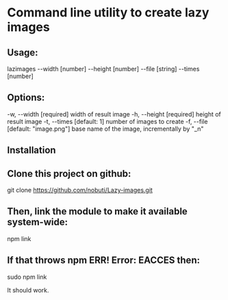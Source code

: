 Command line utility to create lazy images
==========================================

## Usage: 
  lazimages --width [number] --height [number] --file [string] --times [number]

## Options:
  -w, --width   [required] width of result image
  -h, --height  [required] height of result image
  -t, --times   [default: 1] number of images to create
  -f, --file    [default: "image.png"] base name of the image, incrementally by "_n"


Installation
------------

## Clone this project on github:

  git clone https://github.com/nobuti/Lazy-images.git

## Then, link the module to make it available system-wide:

  npm link

## If that throws npm ERR! Error: EACCES then:

  sudo npm link

It should work.